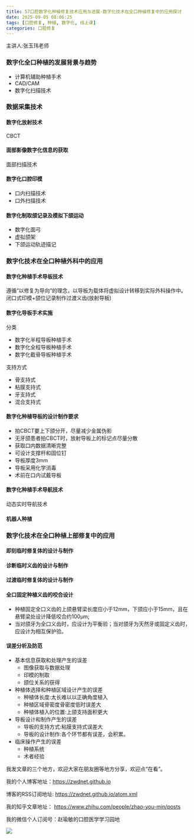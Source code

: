 ```yaml
---
title: 57口腔数字化种植修复技术应用与进展-数字化技术在全口种植修复中的应用探讨
date: 2025-09-05 08:06:25
tags: [口腔修复, 种植, 数字化, 线上课]
categories: 口腔修复
---
```

主讲人:张玉玮老师
### 数字化全口种植的发展背景与趋势
- 计算机辅助种植手术
- CAD/CAM
- 数字化扫描技术

### 数据采集技术
#### 数字化放射技术
CBCT
#### 面部影像数字化信息的获取
面部扫描技术
#### 数字化口腔印模
- 口内扫描技术
- 口外扫描技术
#### 数字化制取颌记录及模拟下颌运动
- 数字化面弓
- 虚拟颌架
- 下颌运动轨迹描记

### 数字化技术在全口种植外科中的应用
#### 数字化种植手术导板技术
遵循“以修复为导向”的理念，以导板为载体将虚拟设计转移到实际外科操作中。
闭口式印模+颌位记录制作过渡义齿(放射导板)
#### 数字化导板手术实施
分类
- 数字化半程导板种植手术
- 数字化全程导板种植手术
- 数字化截骨导板种植手术

支持方式
- 骨支持式
- 粘膜支持式
- 牙支持式
- 混合支持式

#### 数字化种植导板的设计制作要求
- 拍CBCT要上下颌分开，尽量减少金属伪影
- 无牙颌患者拍CBCT时，放射导板上的标记点尽量分散
- 获取口内数据清晰完整
- 可设计支撑杆和固位钉
- 导板厚度3mm
- 导板采用化学消毒
- 术前在口内试戴导板

#### 数字化种植手术导航技术
动态实时导航技术

#### 机器人种植

### 数字化技术在全口种植上部修复中的应用
#### 即刻临时修复体的设计与制作
#### 诊断临时义齿的设计与制作
#### 过渡临时修复体的设计与制作
#### 全口固定种植义齿的咬合设计
- 种植固定全口义齿的上颌悬臂梁长度应小于12mm，下颌应小于15mm，且在悬臂梁处设计降低咬合约100μm;
- 当对颌牙为全口义齿时，应设计为平衡验；当对颌牙为天然牙或固定义齿时，应设计为相互保护验。
#### 误差分析及防范
- 基本信息获取和处理产生的误差
    - 图像获取与数据处理
    - 印模的制取
    - 颌位关系的获得
- 种植体选择和种植区域设计产生的误差
    - 种植体长度:太长难以以正确角度植入
    - 种植区域骨密度骨密度低时误差大
    - 种植体植入的位置:上颌支持面积更大
- 导板设计和制作产生的误差
    - 导板的支持方式:粘膜支持式误差大
    - 导板的设计制作:各个环节都有误差，会积累。
- 临床操作产生的误差
    - 种植系统
    - 术者经验




我发文章的三个地方，欢迎大家在朋友圈等地方分享，欢迎点“在看”。

我的个人博客地址：https://zwdnet.github.io

博客的RSS订阅地址: https://zwdnet.github.io/atom.xml

我的知乎文章地址： https://www.zhihu.com/people/zhao-you-min/posts

我的微信个人订阅号：赵瑜敏的口腔医学学习园地

![](https://zymblog-1258069789.cos.ap-chengdu.myqcloud.com/other/wx.jpg)